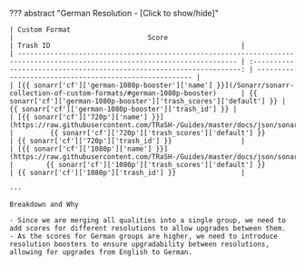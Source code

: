 <!-- markdownlint-disable MD041-->
??? abstract "German Resolution - [Click to show/hide]"

    | Custom Format                                                                                                                |                                 Score                                 | Trash ID                                               |
    | ---------------------------------------------------------------------------------------------------------------------------- | :-------------------------------------------------------------------: | ------------------------------------------------------ |
    | [{{ sonarr['cf']['german-1080p-booster']['name'] }}](/Sonarr/sonarr-collection-of-custom-formats/#german-1080p-booster)      | {{ sonarr['cf']['german-1080p-booster']['trash_scores']['default'] }} | {{ sonarr['cf']['german-1080p-booster']['trash_id'] }} |
    | [{{ sonarr['cf']['720p']['name'] }}](https://raw.githubusercontent.com/TRaSH-/Guides/master/docs/json/sonarr/cf/720p.json)   |         {{ sonarr['cf']['720p']['trash_scores']['default'] }}         | {{ sonarr['cf']['720p']['trash_id'] }}                 |
    | [{{ sonarr['cf']['1080p']['name'] }}](https://raw.githubusercontent.com/TRaSH-/Guides/master/docs/json/sonarr/cf/1080p.json) |        {{ sonarr['cf']['1080p']['trash_scores']['default'] }}         | {{ sonarr['cf']['1080p']['trash_id'] }}                |

    ---

    Breakdown and Why

    - Since we are merging all qualities into a single group, we need to add scores for different resolutions to allow upgrades between them.
    - As the scores for German groups are higher, we need to introduce resolution boosters to ensure upgradability between resolutions, allowing for upgrades from English to German.
<!-- markdownlint-enable MD041-->
